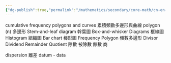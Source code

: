```yaml
---
{"dg-publish":true,"permalink":"/mathematics/secondary/core-math/cn-en-translation/","dgPassFrontmatter":true}
---
```


cumulative frequency polygons and curves 累積頻數多邊形與曲線
polygon (n) 多邊形
Stem-and-leaf diagram 幹葉圖
Box-and-whisker Diagrams 框線圖
Histogram 組織圖
Bar chart 棒形圖
Frequency Polygon 頻數多邊形
Divisor Dividend Remainder Quotient
除數     被除數      餘數            商

dispersion 離差
datum - data